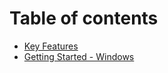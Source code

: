 # Table of contents

* [Key Features](README.md)
* [Getting Started - Windows](getting-started-windows.md)
